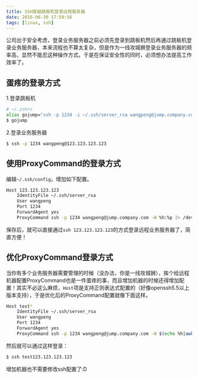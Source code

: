 ```yaml
---
title: SSH穿越跳板机登录远程服务器
date: 2016-06-30 17:59:56
tags: [linux, ssh]
---
```


公司出于安全考虑，登录业务服务器之前必须先登录到跳板机然后再通过跳板机登录业务服务器，本来流程也不算太复杂，但是作为一线攻城狮登录业务服务器的频率高，显然不能忍这种操作方式。于是在保证安全性的同时，必须想办法提高工作效率了。

## 蛋疼的登录方式

1.登录跳板机

```bash
# ~/.zshrc
alias gojump="ssh -p 1234 -i ~/.ssh/server_rsa wangpeng@jump.company.com"
$ gojump
```

2.登录业务服务器

```bash
$ ssh -p 1234 wangpeng@123.123.123.123
```

## 使用ProxyCommand的登录方式

编辑`~/.ssh/config`，增加如下配置。

```bash
Host 123.123.123.123
	IdentityFile ~/.ssh/server_rsa
	User wangpeng
	Port 1234
	ForwardAgent yes
	ProxyCommand ssh -p 1234 wangpeng@jump.company.com -W %h:%p 2> /dev/null
```

<!--more-->

保存后，就可以直接通过`ssh 123.123.123.123`的方式登录远程业务服务器了，简直方便！

## 优化ProxyCommand登录方式

当你有多个业务服务器需要管理的时候（没办法，你是一线攻城狮），挨个给远程机器配置ProxyCommand也是一件蛋疼的事，而且增加机器的时候还得增加配置！其实不必这么麻烦，`Host`项是支持正则表达式配置的（好像openssh5.5以上版本支持），于是优化后的ProxyCommand配置就像下面这样。

```bash
Host test*
	IdentityFile ~/.ssh/server_rsa
	User wangpeng
	Port 1234
	ForwardAgent yes
	ProxyCommand ssh -p 1234 wangpeng@jump.company.com -W $(echo %h|awk -F 'test' '{print $2}'):%p 2> /dev/null
```

然后就可以通过这样登录：

```bash
$ ssh test123.123.123.123
```

增加机器也不需要修改ssh配置了:D
